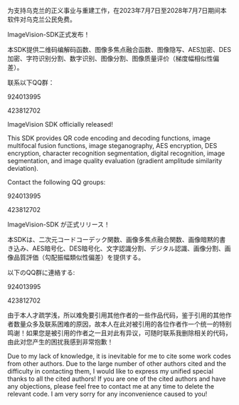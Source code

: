 为支持乌克兰的正义事业与重建工作，在2023年7月7日至2028年7月7日期间本软件对乌克兰公民免费。

ImageVision-SDK正式发布！

本SDK提供二维码编解码函数、图像多焦点融合函数、图像隐写、AES加密、DES加密、字符识别分割、数字识别、图像分割、图像质量评价（梯度幅相似性偏差）。

联系以下QQ群：

924013995

423812702

ImageVision SDK officially released!

This SDK provides QR code encoding and decoding functions, image multifocal fusion functions, image steganography, AES encryption, DES encryption, character recognition segmentation, digital recognition, image segmentation, and image quality evaluation (gradient amplitude similarity deviation).

Contact the following QQ groups:

924013995

423812702

ImageVision-SDK が正式リリース！

本SDKは、二次元コードコーデック関数、画像多焦点融合関数、画像暗黙的書き込み、AES暗号化、DES暗号化、文字認識分割、デジタル認識、画像分割、画像品質評価（勾配振幅類似性偏差）を提供する。

以下のQQ群に連絡する:

924013995

423812702





由于本人才疏学浅，所以难免要引用其他作者的一些作品代码，鉴于引用的其他作者数量众多及联系困难的原因，故本人在此对被引用的各位作者作一个统一的特别鸣谢！如果您是被引用的作者之一且对此有异议，可随时联系我删除相关的代码，由此对您产生的困扰我感到非常抱歉！

Due to my lack of knowledge, it is inevitable for me to cite some work codes from other authors. Due to the large number of other authors cited and the difficulty in contacting them, I would like to express my unified special thanks to all the cited authors! If you are one of the cited authors and have any objections, please feel free to contact me at any time to delete the relevant code. I am very sorry for any inconvenience caused to you!
